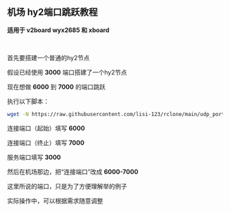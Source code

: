 ## 机场 hy2端口跳跃教程

**适用于 v2board wyx2685 和 xboard**


<br>

首先要搭建一个普通的hy2节点

假设已经使用 **3000** 端口搭建了一个hy2节点

现在想做 **6000** 到 **7000** 的端口跳跃

执行以下脚本：

```bash
wget -N https://raw.githubusercontent.com/lisi-123/rclone/main/udp_port_mapping.sh && bash ./udp_port_mapping.sh

```

连接端口（起始）填写 **6000**

连接端口（终止）填写 **7000**

服务端口填写 **3000**

然后在机场那边，把“连接端口”改成 **6000-7000**


这里所说的端口，只是为了方便理解举的例子

实际操作中，可以根据需求随意调整



<br>
